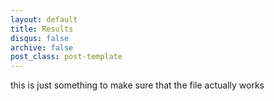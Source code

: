 ```yaml
---
layout: default
title: Results
disqus: false
archive: false
post_class: post-template
---
```


this is just something to make sure that the file actually works 
 
